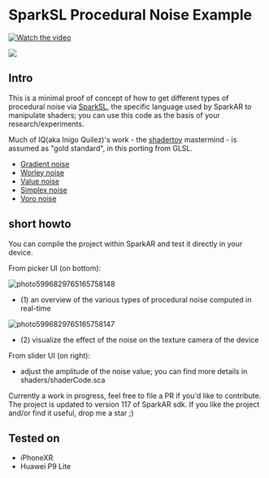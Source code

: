 # SparkSL Procedural Noise Example

[![Watch the video](https://img.youtube.com/vi/fSQ9WEVTR18/maxresdefault.jpg)](https://youtu.be/fSQ9WEVTR18)

![](https://img.shields.io/badge/sdk-v122-green)

## Intro

This is a minimal proof of concept of how to get different types of procedural noise via [SparkSL](https://sparkar.facebook.com/ar-studio/learn/sparksl/sparksl-overview), the specific language used by SparkAR to manipulate shaders; you can use this code as the basis of your research/experiments.

Much of IQ(aka Inigo Quilez)'s work - the [shadertoy](https://www.shadertoy.com/) mastermind - is assumed as "gold standard", in this porting from GLSL.

- [Gradient noise](https://www.shadertoy.com/view/XdXGW8)
- [Worley noise](https://www.shadertoy.com/view/tldGzr)
- [Value noise](https://www.shadertoy.com/view/lsf3WH)
- [Simplex noise](https://www.shadertoy.com/view/Msf3WH)
- [Voro noise](https://www.shadertoy.com/view/Xd23Dh)

## short howto

You can compile the project within SparkAR and test it directly in your device.

From picker UI (on bottom):

![photo5996829765165758148](https://user-images.githubusercontent.com/5708525/124906304-371cb600-dfe7-11eb-9587-298cc6fc39db.jpg)

- (1) an overview of the various types of procedural noise computed in real-time

![photo5996829765165758147](https://user-images.githubusercontent.com/5708525/124906309-397f1000-dfe7-11eb-8175-9fb1e0eb236e.jpg)

- (2) visualize the effect of the noise on the texture camera of the device

From slider UI (on right):

- adjust the amplitude of the noise value; you can find more details in shaders/shaderCode.sca

Currently a work in progress, feel free to file a PR if you'd like to contribute. The project is updated to version 117 of SparkAR sdk.
If you like the project and/or find it useful, drop me a star ;)

## Tested on

- iPhoneXR
- Huawei P9 Lite
